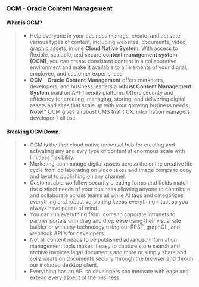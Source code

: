 ### OCM - Oracle Content Management 

#### What is OCM? 
> * Help everyone in your business manage, create, and activate various types of content, including websites, documents, video, graphic assets, in one **Cloud Native System**. With access to flexible, scalable, and secure **content management system (OCM)**, you can create consistent content in a collaborative environment and make it available to all elements of your digital, employee, and customer experiences. 
> * **OCM - Oracle Content Management** offers marketers, developers, and business leaders a **robust Content Management System** build on API-friendly platform. Offers security and efficiency for creating, managing, storing, and delivering digital assets and sites that scale up with your growing business needs. 
> **Note!*** OCM gives a robust CMS that { CX, information managers, developer } all use. 

#### Breaking OCM Down.
> * OCM is the first cloud native universal hub for creating and activating any and evry type of content at enormous scale with limitless flexibility. 
> * Marketing can manage digital assets across the entire creative life cycle from collaborating on video takes and image comps to copy and layut to publishing on any channel. 
> * Customizable workflow security creating forms and fields match the distinct needs of your business allowing anyone to contribute and collaborate across teams all while AI tags and categorizes everything and robust versioning keeps everything intact so you always have peace of mind. 
> * You can run everything from .coms to coporate intranets to partner portals with drag and drop ease using their visual site builder or with any technology using our REST, graphQL, and webhook API's for developers. 
> * Not all content needs to be published advanced information management tools makes it easy to capture store search and archive invoices legal documents and more or simply share and collaborate on documents securly through the browser and throuh our included desktop client. 
> * Everything has an API so developers can innovate with ease and extend every aspect of the business. 

